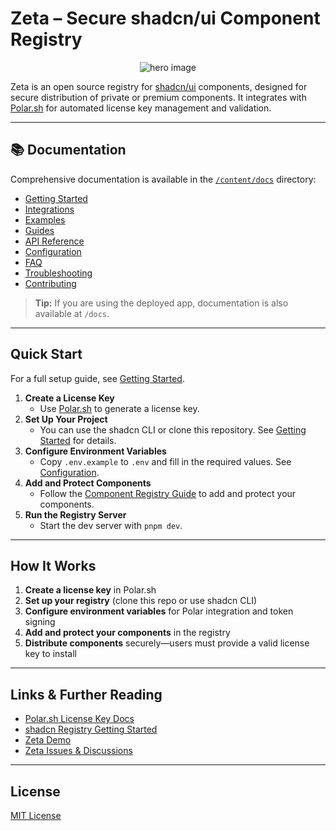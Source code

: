 # Zeta – Secure shadcn/ui Component Registry

<p align="center">
   <img alt="hero image" src="https://zeta-registry.vercel.app/screenshot.png" />
</p>

Zeta is an open source registry for [shadcn/ui](https://ui.shadcn.com/) components, designed for secure distribution of private or premium components. It integrates with [Polar.sh](https://docs.polar.sh/features/benefits/license-keys) for automated license key management and validation.

---

## 📚 Documentation

Comprehensive documentation is available in the [`/content/docs`](./content/docs/) directory:

- [Getting Started](./content/docs/getting-started/)
- [Integrations](./content/docs/integrations/)
- [Examples](./content/docs/examples/)
- [Guides](./content/docs/guides/)
- [API Reference](./content/docs/api/)
- [Configuration](./content/docs/configuration/)
- [FAQ](./content/docs/faq.mdx)
- [Troubleshooting](./content/docs/troubleshooting.mdx)
- [Contributing](./content/docs/contributing.mdx)

> **Tip:** If you are using the deployed app, documentation is also available at `/docs`.

---

## Quick Start

For a full setup guide, see [Getting Started](./content/docs/getting-started/).

1. **Create a License Key**
   - Use [Polar.sh](https://docs.polar.sh/features/benefits/license-keys) to generate a license key.
2. **Set Up Your Project**
   - You can use the shadcn CLI or clone this repository. See [Getting Started](./content/docs/getting-started/) for details.
3. **Configure Environment Variables**
   - Copy `.env.example` to `.env` and fill in the required values. See [Configuration](./content/docs/configuration/).
4. **Add and Protect Components**
   - Follow the [Component Registry Guide](./content/docs/examples/) to add and protect your components.
5. **Run the Registry Server**
   - Start the dev server with `pnpm dev`.

---

## How It Works

1. **Create a license key** in Polar.sh
2. **Set up your registry** (clone this repo or use shadcn CLI)
3. **Configure environment variables** for Polar integration and token signing
4. **Add and protect your components** in the registry
5. **Distribute components** securely—users must provide a valid license key to install

---

## Links & Further Reading

- [Polar.sh License Key Docs](https://docs.polar.sh/features/benefits/license-keys)
- [shadcn Registry Getting Started](https://ui.shadcn.com/docs/registry/getting-started)
- [Zeta Demo](https://zeta-registry.vercel.app#example)
- [Zeta Issues & Discussions](https://github.com/rbadillap/zeta/discussions)

---

## License

[MIT License](LICENSE)
